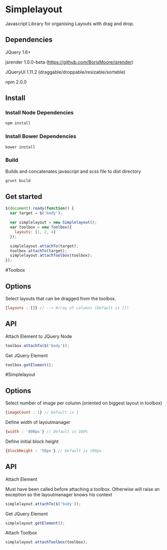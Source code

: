 # Simplelayout

Javascript Library for organising Layouts with drag and drop.

## Dependencies

JQuery 1.6+

jsrender 1.0.0-beta (https://github.com/BorisMoore/jsrender)

JQueryUI 1.11.2 (draggable/droppable/resizable/sortable)

npm 2.0.0

## Install

### Install Node Dependencies
```bash
npm install
```
### Install Bower Dependencies
```bash
bower install
```
### Build

Builds and concatenates javascript and scss file to dist directory
```bash
grunt build
```

## Get started

```javascript
$(document).ready(function() {
  var target = $('body');

  var simplelayout = new Simplelayout();
  var toolbox = new Toolbox({
    layouts: [1, 2, 4]
  });

  simplelayout.attachTo(target);
  toolbox.attachTo(target);
  simplelayout.attachToolbox(toolbox);
});
```

#Toolbox

## Options

Select layouts that can be dragged from the toolbox.
```javascript
{layouts : []} // --> Array of columns (Default is [])
```

## API

Attach Element to JQuery Node
```javascript
toolbox.attachTo($('body'));
```

Get JQuery Element
```javascript
toolbox.getElement();
```

#Simplelayout

## Options

Select number of image per column (oriented on biggest layout in toolbox)
```javascript
{imageCount : 1} // Default is 1
```

Define width of layoutmanager
```javascript
{width : '800px'} // Default is 100%
```

Define initial block height
```javascript
{blockHeight : '50px'} // Default is 100px
```

## API

Attach Element

Must have been called before attaching a toolbox. Otherwise will raise an exception so the layoutmanager knows his context
```javascript
simplelayout.attachTo($('body'));
```

Get JQuery Element
```javascript
simplelayout.getElement();
```

Attach Toolbox
```javascript
simplelayout.attachToolbox(toolbox);
```
